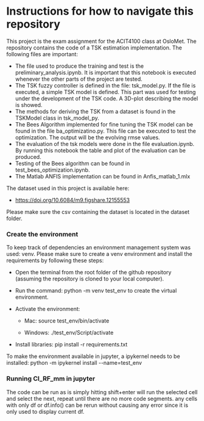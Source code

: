 # Instructions for how to navigate this repository

This project is the exam assignment for the ACIT4100 class at OsloMet. 
The repository contains the code of a TSK estimation implementation. The following files are important:

- The file used to produce the training and test is the preliminary_analysis.ipynb. It is important that this notebook is executed whenever the other parts of the project are tested.
- The TSK fuzzy controller is defined in the file: tsk_model.py. If the file is executed, a simple TSK model is defined. This part was used for testing under the development of the TSK code. A 3D-plot describing the model is showed.
- The methods for deriving the TSK from a dataset is found in the TSKModel class in tsk_model_py.
- The Bees Algorithm implemented for fine tuning the TSK model can be found in the file ba_optimizatino.py. This file can be executed to test the optimization. The output will be the evolving rmse values.
- The evaluation of the tsk models were done in the file evaluation.ipynb. By running this notebook the table and plot of the evaluation can be produced.
- Testing of the Bees algorithm can be found in test_bees_optimization.ipynb.
- The Matlab ANFIS implementation can be found in Anfis_matlab_1.mlx

The dataset used in this project is available here:
- https://doi.org/10.6084/m9.figshare.12155553

Please make sure the csv containing the dataset is located in the dataset folder.

### Create the environment
To keep track of dependencies an environment management system was used: venv. Please make sure to create a venv environment and install the requirements by following these steps:

- Open the terminal from the root folder of the github repository (assuming the repository is cloned to your local computer).

- Run the command: python -m venv test_env to create the virtual environment.

- Activate the environment:
    - Mac: source test_env/bin/activate 

    - Windows: ./test_env/Script/activate

- Install libraries: pip install -r requirements.txt

To make the environment available in jupyter, a ipykernel needs to be installed: python -m ipykernel install --name=test_env

### Running CI_RF_mm in jupyter
The code can be run as is simply hitting shift+enter will run the selected cell and select the next, repeat until there are no more code segments. 
any cells with only df or df.info() can be rerun without causing any error since it is only used to display current df.
